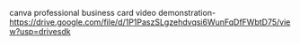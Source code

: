 canva professional business card video demonstration-https://drive.google.com/file/d/1P1PaszSLgzehdvqsi6WunFqDfFWbtD75/view?usp=drivesdk
